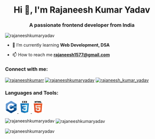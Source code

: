 <h1 align="center">Hi 👋, I'm Rajaneesh Kumar Yadav</h1>
<h3 align="center">A passionate frontend developer from India</h3>

<p align="left"> <img src="https://komarev.com/ghpvc/?username=rajaneeshkumaryadav&label=Profile%20views&color=0e75b6&style=flat" alt="rajaneeshkumaryadav" /> </p>

- 🌱 I’m currently learning **Web Development, DSA**

- 📫 How to reach me **rajaneesh1577@gmail.com**

<h3 align="left">Connect with me:</h3>
<p align="left">
<a href="https://twitter.com/rajaneeshkumarr" target="blank"><img align="center" src="https://raw.githubusercontent.com/rahuldkjain/github-profile-readme-generator/master/src/images/icons/Social/twitter.svg" alt="rajaneeshkumarr" height="30" width="40" /></a>
<a href="https://linkedin.com/in/rajaneeshkumaryadav" target="blank"><img align="center" src="https://raw.githubusercontent.com/rahuldkjain/github-profile-readme-generator/master/src/images/icons/Social/linked-in-alt.svg" alt="rajaneeshkumaryadav" height="30" width="40" /></a>
<a href="https://instagram.com/rajaneesh_kumar_yadav" target="blank"><img align="center" src="https://raw.githubusercontent.com/rahuldkjain/github-profile-readme-generator/master/src/images/icons/Social/instagram.svg" alt="rajaneesh_kumar_yadav" height="30" width="40" /></a>
</p>

<h3 align="left">Languages and Tools:</h3>
<p align="left"> <a href="https://www.w3schools.com/cpp/" target="_blank" rel="noreferrer"> <img src="https://raw.githubusercontent.com/devicons/devicon/master/icons/cplusplus/cplusplus-original.svg" alt="cplusplus" width="40" height="40"/> </a> <a href="https://www.w3schools.com/css/" target="_blank" rel="noreferrer"> <img src="https://raw.githubusercontent.com/devicons/devicon/master/icons/css3/css3-original-wordmark.svg" alt="css3" width="40" height="40"/> </a> <a href="https://www.w3.org/html/" target="_blank" rel="noreferrer"> <img src="https://raw.githubusercontent.com/devicons/devicon/master/icons/html5/html5-original-wordmark.svg" alt="html5" width="40" height="40"/> </a> </p>

<p><img align="left" src="https://github-readme-stats.vercel.app/api/top-langs?username=rajaneeshkumaryadav&show_icons=true&locale=en&layout=compact" alt="rajaneeshkumaryadav" /></p>

<p>&nbsp;<img align="center" src="https://github-readme-stats.vercel.app/api?username=rajaneeshkumaryadav&show_icons=true&locale=en" alt="rajaneeshkumaryadav" /></p>

<p><img align="center" src="https://github-readme-streak-stats.herokuapp.com/?user=rajaneeshkumaryadav&" alt="rajaneeshkumaryadav" /></p>
